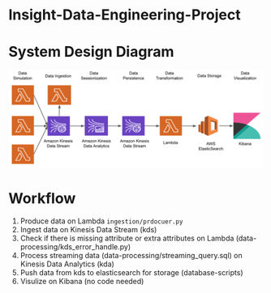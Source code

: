 # Insight-Data-Engineering-Project

# System Design Diagram
<img src="https://github.com/AddyZhang/Insight-Data-Engineering-Project/blob/master/myimage/system_design_1.png">

# Workflow
1. Produce data on Lambda `ingestion/prdocuer.py`
2. Ingest data on Kinesis Data Stream (kds)
3. Check if there is missing attribute or extra attributes on Lambda (data-processing/kds_error_handle.py)
4. Process streaming data (data-processing/streaming_query.sql) on Kinesis Data Analytics (kda)
5. Push data from kds to elasticsearch for storage (database-scripts)
6. Visulize on Kibana (no code needed)

